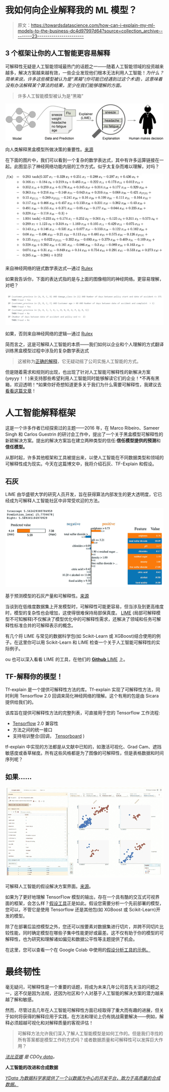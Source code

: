# 我如何向企业解释我的 ML 模型？

> 原文：<https://towardsdatascience.com/how-can-i-explain-my-ml-models-to-the-business-dc4d97997d64?source=collection_archive---------23----------------------->

## 3 个框架让你的人工智能更容易解释

可解释性无疑是人工智能领域最热门的话题之一——随着人工智能领域的投资越来越多，解决方案越来越有效，一些企业发现他们根本无法利用人工智能！*为什么？简单来说，许多这些模型被认为是“黑箱”(你可能已经遇到过这个术语)，这意味着没有办法解释某个算法的结果，至少在我们能够理解的方面。*

> 许多人工智能模型被认为是“黑箱”

![](img/7e7b502550ffd628dc72a556962fede9.png)

向人类解释黑盒模型所做决策的重要性。[来源](https://dl.acm.org/doi/abs/10.1145/2939672.2939778)

在下面的图片中，我们可以看到一个复杂的数学表达式，其中有许多运算链接在一起。此图显示了神经网络功能内层的工作方式。似乎太复杂而难以理解，对吗？

![](img/393257d0336e481cae7fd4b6c9bc9798.png)

来自神经网络的链式数学表达式—通过 [Rulex](https://www.rulex.ai/rulex-explainable-ai-xai/)

如果我告诉你，下面的表达式指的是与上面的图像相同的神经网络。更容易理解，对吧？

![](img/7dbe1636540df0abecad21a95180472b.png)

如果，否则来自神经网络的逻辑—通过 [Rulex](https://www.rulex.ai/rulex-explainable-ai-xai/)

简而言之，这是可解释人工智能的本质——我们如何以企业和个人理解的方式翻译训练黑盒模型过程中涉及的复杂数学表达式

> 这被称为[正确的解释](https://medium.com/golden-data/what-rights-related-to-automated-decision-making-do-individuals-have-under-eu-data-protection-law-76f70370fcd0)，它无疑动摇了公司实施人工智能的方式。

但是随着需求和规则的出现，也出现了针对人工智能可解释性的新解决方案(yeyyy！！)来支持那些希望利用人工智能同时能够解读它们的企业！*不再有黑箱，欢迎透明！*如果你好奇想知道更多关于我们为什么需要可解释性，我建议去[看看这篇文章](https://medium.com/all-things-venture-capital/ai-explainability-why-we-need-it-how-it-works-and-whos-winning-b4ca3c26b2a6)！

# 人工智能解释框架

这是一个许多作者已经探索过的主题——2016 年，在 Marco Ribeiro、Sameer Singh 和 Carlos Guestrin 的研讨会工作中，提出了一个关于黑盒模型可解释性的新颖解决方案。提出的解决方案旨在建立两种类型的信任:**信任模型提供的预测**和**信任模型。**

从那时起，许多其他框架和工具被提出来，以使人工智能在不同数据类型和领域的可解释性成为现实。今天在这篇博文中，我将介绍石灰、TF-Explain 和假设。

## 石灰

LIME 由华盛顿大学的研究人员开发，旨在获得算法内部发生的更大透明度，它已经成为可解释人工智能社区中非常受欢迎的方法。

![](img/7d28037cb8e4dfc1d089e7d2e007bec2.png)

基于预测模型的石灰产量和可解释性。[来源](https://medium.com/analytics-vidhya/explain-your-model-with-lime-5a1a5867b423)

当谈到在低维度数据集上开发模型时，可解释性可能更容易，但当涉及到更高维度时，模型的复杂性也会增加，这使得很难保持局部保真度。 [LIME](https://arxiv.org/pdf/1602.04938v1.pdf) (局部可解释模型不可知解释)不仅解决了模型优化中的可解释性需求，还解决了领域和任务可解释性标准合并的可解释表示的概念。

有几个将 LIME 与常见的数据科学包(如 Scikit-Learn 或 XGBoost)结合使用的例子。在这里你可以用 Scikit-Learn 和 LIME 检查一个关于人工智能可解释性的实际例子。

ou 也可以深入看看 LIME 的工具，在他们的 [**Github** LIME](https://github.com/marcotcr/lime) 上。

## TF-解释你的模型！

Tf-explain 是一个提供可解释性方法的库。Tf-explain 实现了可解释性方法，同时利用 Tensorflow 2.0 回调来简化神经网络的理解。这个有用的包是由 Sicara 提供给我们的。

该库旨在提供可解释性方法的完整列表，可直接用于您的 Tensorflow 工作流程:

*   [Tensorflow](https://www.tensorflow.org/) 2.0 兼容性
*   方法之间的统一接口
*   支持培训整合(回调， [Tensorboard](https://www.tensorflow.org/tensorboard) )

tf-explain 中实现的方法都是从文献中已知的，如激活可视化、Grad Cam、遮挡敏感度或香草梯度。所有这些风格都是为了图像的可解释性，但是表格数据和时间序列呢？

## 如果……

![](img/5c006e9c398cb224be25ef0e93593664.png)

可解释人工智能的假设解决方案界面。[来源](https://pair-code.github.io/what-if-tool/)。

如果为了更好地理解 TensorFlow 模型的输出，存在一个具有酷的交互式可视界面的框架，会怎么样？[假设工具](https://pair-code.github.io/what-if-tool/)正是如此。假设您需要分析一个先前部署的模型，您可以，不管它是使用 Tensorflow 还是其他包(如 XGBoost 或 Scikit-Learn)开发的模型。

除了在部署后监控模型之外，您还可以按要素对数据集进行切片，并跨不同切片比较性能，同时确定模型在哪些子集中性能更好或最差。这不仅有助于你的模型的可解释性，也为研究和理解诸如偏见和数据公平性等主题提供了机会。

在这里，您可以查看一个在 Google Colab 中使用的[假设分析工具的示例。](https://colab.research.google.com/github/pair-code/what-if-tool/blob/master/What_If_Tool_Notebook_Usage.ipynb#scrollTo=NUQVro76e38Q)

# 最终韧性

毫无疑问，可解释性是一个重要的话题，将成为未来几年公司首先关注的问题之一，这不仅是因为法规，还因为社区和个人对基于人工智能的解决方案的潜力越来越了解和敏感。

然而，尽管过去几年在人工智能可解释性方面已经取得了重大而有趣的进展，但关于如何将获得的解释应用于实践，在方法和理论上仍有挑战需要解决——例如，解释必须超越可视化和对解释质量的客观评估！

> 可解释方法允许我们深入了解人工智能模型是如何工作的。但是我们寻找的所有答案都是模型工作的方式吗？或者数据质量和可解释性可以发挥巨大作用？

[*法比亚娜*](https://www.linkedin.com/in/fabiana-clemente/) *是 CDO*[*y data*](https://ydata.ai/?utm_source=medium&utm_medium=signature&utm_campaign=blog)*。*

**人工智能的改进和合成数据**

[*YData 为数据科学家提供了一个以数据为中心的开发平台，致力于高质量的合成数据。*](https://ydata.ai/?utm_source=medium&utm_medium=signature&utm_campaign=blog)